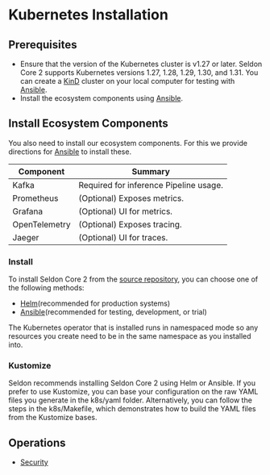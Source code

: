# Kubernetes Installation

## Prerequisites

* Ensure that the version of the Kubernetes cluster is v1.27 or later. Seldon Core 2 supports Kubernetes versions 1.27, 1.28, 1.29, 1.30, and 1.31. You can create a [KinD](https://kind.sigs.k8s.io/docs/user/quick-start/#installation) cluster on your local computer for testing with [Ansible](ansible.md). 
* Install the ecosystem components using [Ansible](ansible.md).

## Install Ecosystem Components

You also need to install our ecosystem components. For this we provide directions for [Ansible](ansible.md) to install these.

| Component  | Summary |
| - | - |
| Kafka | Required for inference Pipeline usage. |
| Prometheus | (Optional) Exposes metrics. |
| Grafana | (Optional) UI for metrics. |
| OpenTelemetry | (Optional) Exposes tracing. |
| Jaeger | (Optional) UI for traces. |


### Install

To install Seldon Core 2 from the [source repository](https://github.com/SeldonIO/seldon-core), you can choose one of the following methods:

* [Helm](helm.md)(recommended for production systems)
* [Ansible](ansible.md)(recommended for testing, development, or trial)

The Kubernetes operator that is installed runs in namespaced mode so any resources you create
need to be in the same namespace as you installed into.

### Kustomize

Seldon recommends installing Seldon Core 2 using Helm or Ansible. If you prefer to use Kustomize, you can base your configuration on the raw YAML files you generate in the k8s/yaml folder. Alternatively, you can follow the steps in the k8s/Makefile, which demonstrates how to build the YAML files from the Kustomize bases.

## Operations

* [Security](security/README.md)
